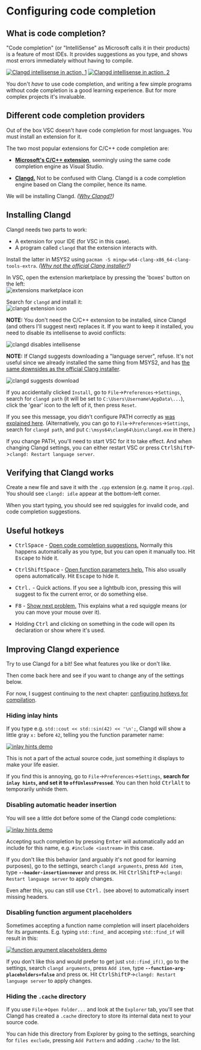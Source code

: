 # Configuring code completion

## What is code completion?

"Code completion" (or "IntelliSense" as Microsoft calls it in their products) is a feature of most IDEs. It provides suggestions as you type, and shows most errors immediately without having to compile.

[![Clangd intellisense in action, 1](/images/clangd_in_action_1.png)](/images/clangd_in_action_1.png) [![Clangd intellisense in action, 2](/images/clangd_in_action_2.png)](/images/clangd_in_action_2.png)

You don't *have* to use code completion, and writing a few simple programs without code completion is a good learning experience. But for more complex projects it's invaluable.

## Different code completion providers

Out of the box VSC doesn't have code completion for most languages. You must install an extension for it.

The two most popular extensions for C/C++ code completion are:

* [**Microsoft's C/C++ extension**](https://marketplace.visualstudio.com/items?itemName=ms-vscode.cpptools), seemingly using the same code completion engine as Visual Studio.

* [**Clangd.**](https://clangd.llvm.org/) Not to be confused with Clang. Clangd is a code completion engine based on Clang the compiler, hence its name.

We will be installing Clangd. *([Why Clangd?](why_clangd.md))*

## Installing Clangd

Clangd needs two parts to work:

* A extension for your IDE (for VSC in this case).
* A program called `clangd` that the extension interacts with.

Install the latter in MSYS2 using `pacman -S mingw-w64-clang-x86_64-clang-tools-extra`. *([Why not the official Clang installer?](/why_not_official_clang_installer.md))*

In VSC, open the extension marketplace by pressing the 'boxes' button on the left:<br/>
![extensions marketplace icon](/images/vsc_extensions_icon.png)

Search for `clangd` and install it:<br/>
![clangd extension icon](/images/clangd_extension_icon.png)

**NOTE:** You don't need the C/C++ extension to be installed, since Clangd (and others I'll suggest next) replaces it. If you want to keep it installed, you need to disable its intellisense to avoid conflicts:

![clangd disables intellisense](/images/clangd_disables_intellisense.png)

**NOTE:** If Clangd suggests downloading a "language server", refuse. It's not useful since we already installed the same thing from MSYS2, and has [the same downsides as the official Clang installer](/why_not_official_clang_installer.md).

![clangd suggests download](/images/clangd_suggests_download.png)

If you accidentally clicked `Install`, go to `File`->`Preferences`->`Settings`, search for `clangd path` (it will be set to `C:\Users\Username\AppData\...`), click the 'gear' icon to the left of it, then press `Reset`.

If you see this message, you didn't configure PATH correctly as [was explained here](/working_in_vscode_terminal.md). (Alternatively, you can go to `File`->`Preferences`->`Settings`, search for `clangd path`, and put `C:\msys64\clang64\bin\clangd.exe` in there.)

If you change PATH, you'll need to start VSC for it to take effect. And when changing Clangd settings, you can either restart VSC or press <kbd>Ctrl</kbd><kbd>Shift</kbd><kbd>P</kbd>->`clangd: Restart language server`.

## Verifying that Clangd works

Create a new file and save it with the `.cpp` extension (e.g. name it `prog.cpp`). You should see `clangd: idle` appear at the bottom-left corner.

When you start typing, you should see red squiggles for invalid code, and code completion suggestions.

## Useful hotkeys

* <kbd>Ctrl</kbd><kbd>Space</kbd> - [Open code completion suggestions.](/images/clangd_in_action_1.png) Normally this happens automatically as you type, but you can open it manually too. Hit <kbd>Escape</kbd> to hide it.

* <kbd>Ctrl</kbd><kbd>Shift</kbd><kbd>Space</kbd> - [Open function parameters help.](/images/clangd_in_action_3.png) This also usually opens automatically. Hit <kbd>Escape</kbd> to hide it.

* <kbd>Ctrl</kbd><kbd>.</kbd> - Quick actions. If you see a lightbulb icon, pressing this will suggest to fix the current error, or do something else.

* <kbd>F8</kbd> - [Show next problem.](/images/clangd_in_action_2.png) This explains what a red squiggle means (or you can move your mouse over it).

* Holding <kbd>Ctrl</kbd> and clicking on something in the code will open its declaration or show where it's used.

## Improving Clangd experience

Try to use Clangd for a bit! See what features you like or don't like.

Then come back here and see if you want to change any of the settings below.

For now, I suggest continuing to the next chapter: [configuring hotkeys for compilation](/configuring_vsc_tasks.md).

### Hiding inlay hints

If you type e.g. `std::cout << std::sin(42) << '\n';`, Clangd will show a little gray `x:` before `42`, telling you the function parameter name:

[![inlay hints demo](/images/clangd_inlay_hints.png)](/images/clangd_inlay_hints.png)

This is not a part of the actual source code, just something it displays to make your life easier.

If you find this is annoying, go to `File`->`Preferences`->`Settings`, **search for `inlay hints`, and set it to `offUnlessPressed`**. You can then hold <kbd>Ctrl</kbd><kbd>Alt</kbd> to temporarily unhide them.

### Disabling automatic header insertion

You will see a little dot before some of the Clangd code completions:

[![inlay hints demo](/images/clangd_header_suggestions.png)](/images/clangd_header_suggestions.png)

Accepting such completion by pressing <kbd>Enter</kbd> will automatically add an include for this name, e.g. `#include <iostream>` in this case.

If you don't like this behavior (and arguably it's not good for learning purposes), go to the settings, search `clangd arguments`, press `Add item`, type **`--header-insertion=never`** and press `OK`. Hit <kbd>Ctrl</kbd><kbd>Shift</kbd><kbd>P</kbd>->`clangd: Restart language server` to apply changes.

Even after this, you can still use <kbd>Ctrl</kbd><kbd>.</kbd> (see above) to automatically insert missing headers.

### Disabling function argument placeholders

Sometimes accepting a function name completion will insert placeholders for its arguments. E.g. typing `std::find_` and acceping `std::find_if` will result in this:

[![function argument placeholders demo](/images/clangd_arg_placeholders.png)](/images/clangd_arg_placeholders.png)

If you don't like this and would prefer to get just `std::find_if()`, go to the settings, search `clangd arguments`, press `Add item`, type **`--function-arg-placeholders=false`** and press `OK`. Hit <kbd>Ctrl</kbd><kbd>Shift</kbd><kbd>P</kbd>->`clangd: Restart language server` to apply changes.

### Hiding the `.cache` directory

If you use `File`->`Open Folder...` and look at the `Explorer` tab, you'll see that Clangd has created a `.cache` directory to store its internal data next to your source code.

You can hide this directory from Explorer by going to the settings, searching for `files exclude`, pressing `Add Pattern` and adding `.cache/` to the list.
